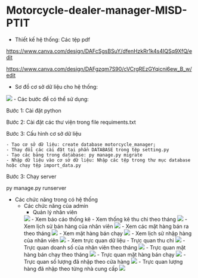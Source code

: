 # Motorcycle-dealer-manager-MISD-PTIT
- Thiết kế hệ thống: Các tệp pdf

https://www.canva.com/design/DAFcSgsBSuY/dfenHzkRr1k4s4IQSq9XfQ/edit

https://www.canva.com/design/DAFgzqm7S90/cVCrgREzGYqicni6ew_B_w/edit
- Sơ đồ cơ sở dữ liệu cho hệ thống:
<img src="E:\Motorcycle-dealer-manager-MISD-PTIT\image\Thiết kế cơ sở dữ liệu.png"/>
- Các bước để có thể sử dụng:

Bước 1: Cài đặt python

Bước 2: Cài đặt các thư viện trong file requiments.txt

Bước 3: Cấu hình cơ sở dữ liệu

    - Tạo cơ sở dữ liệu: create database motorcycle_manager;
    - Thay đổi các cài đặt tại phần DATABASE trong tệp setting.py
    - Tạo các bảng trong database: py manage.py migrate
    - Nhập dữ liệu vào cơ sở dữ liệu: Nhập các tệp trong thư mục database hoặc chạy tệp import_data.py
Bước 3: Chạy server

py manage.py runserver

- Các chức năng trong có hệ thống
  - Các chức năng của admin
      - Quản lý nhân viên
    <img src="E:\Untitled.png"/>
      - Xem báo cáo thống kê
        - Xem thống kê thu chi theo tháng
        <img src="E:\1.png"/>
        - Xem lịch sử bán hàng của nhân viên
       <img src="E:\2.png"/>
        - Xem các mặt hàng bán ra theo tháng
        <img src="E:\3.png"/>
        - Xem mặt hàng bán chạy
        <img src="E:\4.png"/>
        - Xem lịch sử nhập hàng của nhân viên
        <img src="E:\5.png"/>
      - Xem trực quan dữ liệu
        - Trực quan thu chi
        <img src="E:\6.png"/>
        - Trực quan doanh số của nhân viên theo tháng
        <img src="E:\7.png"/>
        - Trực quan mặt hàng bán chạy theo tháng
        <img src="E:\8.png"/>
        - Trực quan mặt hàng bán chạy
        <img src="E:\9.png"/>
        - Trực quan số lượng đã nhập theo cửa hàng
        <img src="E:\10.png"/>
        - Trực quan lượng hàng đã nhập theo từng nhà cung cấp
        <img src="E:\11.png"/>